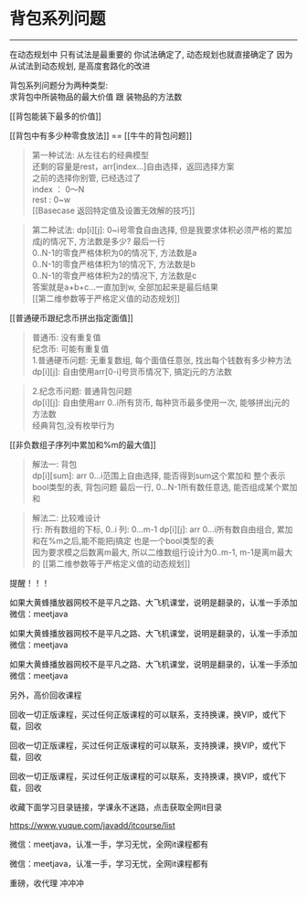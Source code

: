 # 背包系列问题


---

在动态规划中 只有试法是最重要的
你试法确定了, 动态规划也就直接确定了
因为从试法到动态规划, 是高度套路化的改进


背包系列问题分为两种类型:  
求背包中所装物品的最大价值 跟 装物品的方法数 

[[背包能装下最多的价值]]   

[[背包中有多少种零食放法]]  == [[牛牛的背包问题]] 
>第一种试法:  从左往右的经典模型   
还剩的容量是rest，arr[index...]自由选择，返回选择方案   
之前的选择你别管, 已经选过了   
index ： 0～N  
rest : 0~w  
[[Basecase 返回特定值及设置无效解的技巧]]

>第二种试法:
>dp[i][j]: 0~i号零食自由选择, 但是我要求体积必须严格的累加成j的情况下, 方法数是多少?
最后一行   
0..N-1的零食严格体积为0的情况下, 方法数是a   
0..N-1的零食严格体积为1的情况下, 方法数是b   
0..N-1的零食严格体积为2的情况下, 方法数是c   
答案就是a+b+c...一直加到w, 全部加起来是最后结果   
[[第二维参数等于严格定义值的动态规划]]


[[普通硬币跟纪念币拼出指定面值]]   
>普通币: 没有重复值  
>纪念币: 可能有重复值  
>1.普通硬币问题: 无重复数组, 每个面值任意张, 找出每个钱数有多少种方法  
>dp[i][j]: 自由使用arr[0-i]号货币情况下, 搞定j元的方法数  

>2.纪念币问题: 普通背包问题    
>dp[i][j]: 自由使用arr 0..i所有货币, 每种货币最多使用一次, 能够拼出j元的方法数  
>经典背包,没有枚举行为  


[[非负数组子序列中累加和%m的最大值]]
>解法一: 背包  
>dp[i][sum]: arr 0...i范围上自由选择, 能否得到sum这个累加和
整个表示bool类型的表, 背包问题
最后一行, 0...N-1所有数任意选, 能否组成某个累加和

>解法二: 比较难设计  
>行: 所有数组的下标, 0..i
列: 0...m-1
dp[i][j]: arr 0...i所有数自由组合, 累加和在%m之后,能不能把j搞定
也是一个bool类型的表  
因为要求模之后数离m最大, 所以二维数组行设计为0..m-1, m-1是离m最大的
[[第二维参数等于严格定义值的动态规划]]



提醒！！！ 

如果大黄蜂播放器网校不是平凡之路、大飞机课堂，说明是翻录的，认准一手添加微信：meetjava 

如果大黄蜂播放器网校不是平凡之路、大飞机课堂，说明是翻录的，认准一手添加微信：meetjava 

如果大黄蜂播放器网校不是平凡之路、大飞机课堂，说明是翻录的，认准一手添加微信：meetjava 

另外，高价回收课程 

回收一切正版课程，买过任何正版课程的可以联系，支持换课，换VIP，或代下载，回收 

回收一切正版课程，买过任何正版课程的可以联系，支持换课，换VIP，或代下载，回收 

回收一切正版课程，买过任何正版课程的可以联系，支持换课，换VIP，或代下载，回收 

收藏下面学习目录链接，学课永不迷路，点击获取全网it目录 

https://www.yuque.com/javadd/itcourse/list 

微信：meetjava，认准一手，学习无忧，全网it课程都有 

微信：meetjava，认准一手，学习无忧，全网it课程都有 

重磅，收代理 冲冲冲 